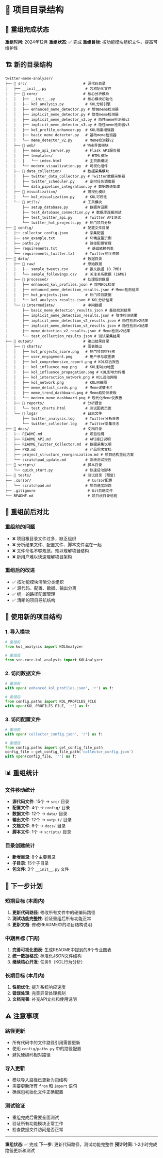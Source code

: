 # 📁 项目目录结构

## 🎯 重组完成状态

**重组时间**: 2024年12月
**重组状态**: ✅ 完成
**重组目标**: 按功能模块组织文件，提高可维护性

## 🏗️ 新的目录结构

```
twitter-meme-analyzer/
├── 📁 src/                          # 源代码目录
│   ├── __init__.py                  # 包初始化文件
│   ├── 📁 core/                     # 核心分析模块
│   │   ├── __init__.py             # 核心模块初始化
│   │   ├── kol_analysis.py          # KOL分析引擎
│   │   ├── enhanced_meme_detector.py # 增强meme检测器
│   │   ├── implicit_meme_detector.py # 隐性meme检测器
│   │   ├── implicit_meme_detector_v2.py # 隐性meme检测器v2
│   │   ├── implicit_meme_detector_v3.py # 隐性meme检测器v3
│   │   ├── kol_profile_enhancer.py  # KOL档案增强器
│   │   ├── basic_meme_detector.py   # 基础meme检测器
│   │   └── meme_detector_v2.py      # Meme检测器v2
│   ├── 📁 web/                      # Web界面模块
│   │   ├── meme_api_server.py       # Flask API服务器
│   │   ├── templates/                # HTML模板
│   │   │   └── index.html           # 主页面模板
│   │   └── modern_visualization.py  # 可视化组件
│   ├── 📁 data_collection/          # 数据采集模块
│   │   ├── twitter_data_collector.py # Twitter数据采集器
│   │   ├── twitter_scheduler.py     # 定时任务调度器
│   │   └── data_pipeline_integration.py # 数据管道集成
│   ├── 📁 visualization/            # 可视化模块
│   │   └── kol_visualization.py     # KOL可视化
│   └── 📁 utils/                    # 工具模块
│       ├── setup_database.py        # 数据库设置
│       ├── test_database_connection.py # 数据库连接测试
│       ├── test_twitter_api.py      # Twitter API测试
│       └── twitter_hot_projects.py  # 热门项目分析
├── 📁 config/                       # 配置文件目录
│   ├── collector_config.json        # 采集配置
│   ├── env_example.txt              # 环境变量示例
│   ├── paths.py                     # 路径配置管理
│   ├── requirements.txt              # 基础依赖列表
│   └── requirements_twitter.txt     # Twitter相关依赖
├── 📁 data/                         # 数据目录
│   ├── 📁 raw/                      # 原始数据
│   │   ├── sample_tweets.csv        # 推文数据 (8.7MB)
│   │   └── sample_followings.csv    # 关注关系数据 (16MB)
│   ├── 📁 processed/                # 处理后的数据
│   │   ├── enhanced_kol_profiles.json # 增强KOL档案
│   │   ├── enhanced_meme_detection_results.json # Meme检测结果
│   │   ├── hot_projects.json        # 热门项目数据
│   │   └── kol_analysis_results.json # KOL分析结果
│   └── 📁 intermediate/             # 中间数据
│       ├── basic_meme_detection_results.json # 基础检测结果
│       ├── implicit_meme_detection_results.json # 隐性检测结果
│       ├── implicit_meme_detection_v2_results.json # 隐性检测v2结果
│       ├── implicit_meme_detection_v3_results.json # 隐性检测v3结果
│       ├── meme_detection_v2_results.json # Meme检测v2结果
│       └── test_collection_results.json # 测试采集结果
├── 📁 output/                       # 输出结果目录
│   ├── 📁 charts/                   # 图表输出
│   │   ├── hot_projects_score.png   # 热门项目排行榜
│   │   ├── user_engagement.png      # 用户参与度图表
│   │   ├── kol_comprehensive_report.png # KOL综合报告
│   │   ├── kol_influence_map.png    # KOL影响力地图
│   │   ├── kol_influence_propagation.png # KOL影响力传播
│   │   ├── kol_interaction_network.png # KOL互动网络
│   │   ├── kol_network.png          # KOL网络图
│   │   ├── meme_detail_cards.png    # Meme详情卡片
│   │   ├── meme_trend_dashboard.png # Meme趋势仪表板
│   │   └── modern_meme_dashboard.png # 现代化Meme仪表板
│   ├── 📁 reports/                  # 分析报告
│   │   └── test_charts.html         # 测试图表页面
│   └── 📁 logs/                     # 日志文件
│       ├── twitter_analysis.log     # Twitter分析日志
│       └── twitter_collector.log    # Twitter采集日志
├── 📁 docs/                         # 文档目录
│   ├── README.md                    # 项目说明
│   ├── README_API.md                # API接口说明
│   ├── README_Twitter_Collector.md  # 数据采集说明
│   ├── PRD.md                       # 产品需求文档
│   ├── project_structure_reorganization.md # 项目结构重组方案
│   └── scratchpad_update.md         # 系统测试报告
├── 📁 scripts/                      # 脚本目录
│   └── quick_start.py               # 快速启动脚本
├── 📁 tests/                        # 测试目录 (预留)
├── .cursor/                          # Cursor配置
│   └── scratchpad.md                # 项目进度跟踪
├── .gitignore                        # Git忽略文件
└── README.md                         # 项目根目录说明
```

## 🔄 重组前后对比

### 重组前的问题
- ❌ 项目根目录文件过多，缺乏组织
- ❌ 分析结果文件、配置文件、脚本文件混在一起
- ❌ 文件命名不够规范，难以理解项目结构
- ❌ 新用户难以快速理解项目架构

### 重组后的改进
- ✅ 按功能模块清晰分类组织
- ✅ 源代码、配置、数据、输出分离
- ✅ 统一的路径配置管理
- ✅ 清晰的项目导航结构

## 🚀 使用新的项目结构

### 1. 导入模块
```python
# 重组前
from kol_analysis import KOLAnalyzer

# 重组后
from src.core.kol_analysis import KOLAnalyzer
```

### 2. 访问数据文件
```python
# 重组前
with open('enhanced_kol_profiles.json', 'r') as f:

# 重组后
from config.paths import KOL_PROFILES_FILE
with open(KOL_PROFILES_FILE, 'r') as f:
```

### 3. 访问配置文件
```python
# 重组前
with open('collector_config.json', 'r') as f:

# 重组后
from config.paths import get_config_file_path
config_file = get_config_file_path('collector_config.json')
with open(config_file, 'r') as f:
```

## 📊 重组统计

### 文件移动统计
- **源代码文件**: 15个 → `src/` 目录
- **配置文件**: 4个 → `config/` 目录
- **数据文件**: 12个 → `data/` 目录
- **输出文件**: 12个 → `output/` 目录
- **文档文件**: 6个 → `docs/` 目录
- **脚本文件**: 1个 → `scripts/` 目录

### 目录创建统计
- **新增目录**: 8个主要目录
- **子目录**: 15个子目录
- **包文件**: 3个 `__init__.py` 文件

## 🎯 下一步计划

### 短期目标 (本周内)
1. **更新代码路径**: 修改所有文件中的硬编码路径
2. **测试功能完整性**: 验证重组后所有功能正常
3. **更新文档**: 修改README中的项目结构说明

### 中期目标 (下周)
1. **完善可视化图表**: 生成README中提到的8个专业图表
2. **统一数据格式**: 标准化JSON文件结构
3. **继续核心开发**: 任务5（KOL行为分析）

### 长期目标 (本月内)
1. **性能优化**: 提升系统响应速度
2. **错误处理**: 完善异常处理机制
3. **文档完善**: 补充API文档和使用说明

## ⚠️ 注意事项

### 路径更新
- 所有代码中的文件路径引用需要更新
- 使用 `config/paths.py` 中的路径配置
- 避免硬编码相对路径

### 导入更新
- 模块导入路径已更新为包结构
- 需要更新所有 `from` 和 `import` 语句
- 确保包初始化文件正确配置

### 测试验证
- 重组完成后需要全面测试
- 验证所有功能模块正常工作
- 检查数据文件访问是否正常

---

**重组状态**: ✅ 完成
**下一步**: 更新代码路径，测试功能完整性
**预计时间**: 1-2小时完成路径更新和测试
